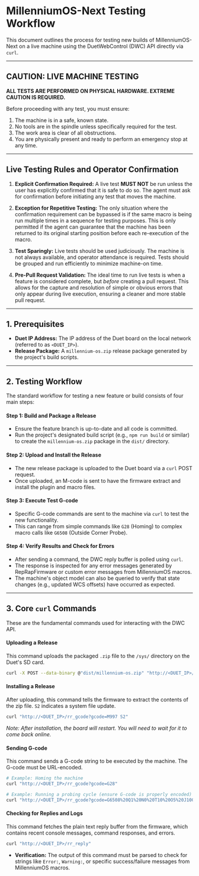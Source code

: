 # MillenniumOS-Next Testing Workflow

This document outlines the process for testing new builds of MillenniumOS-Next on a live machine using the DuetWebControl (DWC) API directly via `curl`.

---

## **CAUTION: LIVE MACHINE TESTING**

**ALL TESTS ARE PERFORMED ON PHYSICAL HARDWARE. EXTREME CAUTION IS REQUIRED.**

Before proceeding with any test, you must ensure:
1.  The machine is in a safe, known state.
2.  No tools are in the spindle unless specifically required for the test.
3.  The work area is clear of all obstructions.
4.  You are physically present and ready to perform an emergency stop at any time.

---

## Live Testing Rules and Operator Confirmation

1.  **Explicit Confirmation Required:** A live test **MUST NOT** be run unless the user has explicitly confirmed that it is safe to do so. The agent must ask for confirmation before initiating any test that moves the machine.

2.  **Exception for Repetitive Testing:** The only situation where the confirmation requirement can be bypassed is if the same macro is being run multiple times in a sequence for testing purposes. This is only permitted if the agent can guarantee that the machine has been returned to its original starting position before each re-execution of the macro.

3.  **Test Sparingly:** Live tests should be used judiciously. The machine is not always available, and operator attendance is required. Tests should be grouped and run efficiently to minimize machine-on time.

4.  **Pre-Pull Request Validation:** The ideal time to run live tests is when a feature is considered complete, but *before* creating a pull request. This allows for the capture and resolution of simple or obvious errors that only appear during live execution, ensuring a cleaner and more stable pull request.

---

## 1. Prerequisites

*   **Duet IP Address:** The IP address of the Duet board on the local network (referred to as `<DUET_IP>`).
*   **Release Package:** A `millennium-os.zip` release package generated by the project's build scripts.

---

## 2. Testing Workflow

The standard workflow for testing a new feature or build consists of four main steps:

#### **Step 1: Build and Package a Release**
*   Ensure the feature branch is up-to-date and all code is committed.
*   Run the project's designated build script (e.g., `npm run build` or similar) to create the `millennium-os.zip` package in the `dist/` directory.

#### **Step 2: Upload and Install the Release**
*   The new release package is uploaded to the Duet board via a `curl` POST request.
*   Once uploaded, an M-code is sent to have the firmware extract and install the plugin and macro files.

#### **Step 3: Execute Test G-code**
*   Specific G-code commands are sent to the machine via `curl` to test the new functionality.
*   This can range from simple commands like `G28` (Homing) to complex macro calls like `G6508` (Outside Corner Probe).

#### **Step 4: Verify Results and Check for Errors**
*   After sending a command, the DWC reply buffer is polled using `curl`.
*   The response is inspected for any error messages generated by RepRapFirmware or custom error messages from MillenniumOS macros.
*   The machine's object model can also be queried to verify that state changes (e.g., updated WCS offsets) have occurred as expected.

---

## 3. Core `curl` Commands

These are the fundamental commands used for interacting with the DWC API.

#### **Uploading a Release**

This command uploads the packaged `.zip` file to the `/sys/` directory on the Duet's SD card.

```bash
curl -X POST --data-binary @"dist/millennium-os.zip" "http://<DUET_IP>/rr_upload?name=0:/sys/millennium-os.zip"
```

#### **Installing a Release**

After uploading, this command tells the firmware to extract the contents of the zip file. `S2` indicates a system file update.

```bash
curl "http://<DUET_IP>/rr_gcode?gcode=M997 S2"
```
*Note: After installation, the board will restart. You will need to wait for it to come back online.* 

#### **Sending G-code**

This command sends a G-code string to be executed by the machine. The G-code must be URL-encoded.

```bash
# Example: Homing the machine
curl "http://<DUET_IP>/rr_gcode?gcode=G28"

# Example: Running a probing cycle (ensure G-code is properly encoded)
curl "http://<DUET_IP>/rr_gcode?gcode=G6508%20Q1%20N0%20T10%20O5%20J100%20K100%20L-5%20Z-10"
```

#### **Checking for Replies and Logs**

This command fetches the plain text reply buffer from the firmware, which contains recent console messages, command responses, and errors.

```bash
curl "http://<DUET_IP>/rr_reply"
```
*   **Verification:** The output of this command must be parsed to check for strings like `Error:`, `Warning:`, or specific success/failure messages from MillenniumOS macros.
